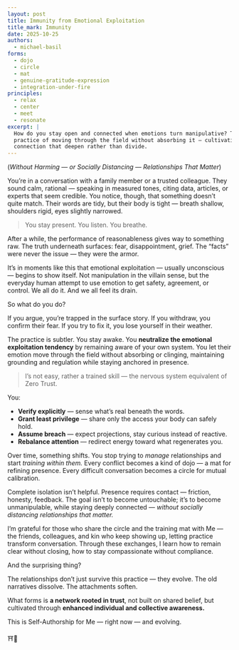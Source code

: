 ```yaml
---
layout: post
title: Immunity from Emotional Exploitation
title_mark: Immunity
date: 2025-10-25
authors:
  - michael-basil
forms: 
  - dojo
  - circle
  - mat
  - genuine-gratitude-expression
  - integration-under-fire
principles:
  - relax
  - center
  - meet
  - resonate
excerpt: |
  How do you stay open and connected when emotions turn manipulative? This reflection explores the
  practice of moving through the field without absorbing it — cultivating clarity, compassion, and
  connection that deepen rather than divide.
---
```


(*Without Harming — or Socially Distancing — Relationships That Matter*)

You’re in a conversation with a family member or a trusted colleague. They sound calm, rational — speaking in measured tones, citing data, articles, or experts that seem credible. You notice, though, that something doesn’t quite match. Their words are tidy, but their body is tight — breath shallow, shoulders rigid, eyes slightly narrowed.  

> You stay present. You listen. You breathe.  

After a while, the performance of reasonableness gives way to something raw. The truth underneath surfaces: fear, disappointment, grief. The “facts” were never the issue — they were the armor.  

It’s in moments like this that emotional exploitation — usually unconscious — begins to show itself. Not manipulation in the villain sense, but the everyday human attempt to use emotion to get safety, agreement, or control. We all do it. And we all feel its drain.  

So what do you do?  

If you argue, you’re trapped in the surface story. If you withdraw, you confirm their fear. If you try to fix it, you lose yourself in their weather.  

The practice is subtler. You stay awake. You **neutralize the emotional exploitation tendency** by remaining aware of your own system. You let their emotion move through the field without absorbing or clinging, maintaining grounding and regulation while staying anchored in presence.  

> I’s not easy, rather a trained skill — the nervous system equivalent of Zero Trust.  

You:  

- **Verify explicitly** — sense what’s real beneath the words.  
- **Grant least privilege** — share only the access your body can safely hold.  
- **Assume breach** — expect projections, stay curious instead of reactive.  
- **Rebalance attention** — redirect energy toward what regenerates you.  

Over time, something shifts. You stop trying to *manage* relationships and start *training within them.* Every conflict becomes a kind of dojo — a mat for refining presence. Every difficult conversation becomes a circle for mutual calibration.  

Complete isolation isn’t helpful. Presence requires contact — friction, honesty, feedback. The goal isn’t to become untouchable; it’s to become unmanipulable, while staying deeply connected — *without socially distancing relationships that matter.*  

I’m grateful for those who share the circle and the training mat with Me — the friends, colleagues, and kin who keep showing up, letting practice transform conversation. Through these exchanges, I learn how to remain clear without closing, how to stay compassionate without compliance.  

And the surprising thing?  

The relationships don’t just survive this practice — they evolve. The old narratives dissolve. The attachments soften.  

What forms is **a network rooted in trust**, not built on shared belief, but cultivated through **enhanced individual and collective awareness.**  

This is Self-Authorship for Me — right now — and evolving.  

⛩️🌿
